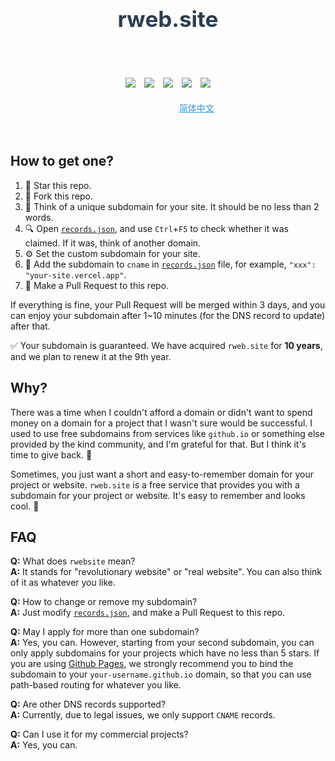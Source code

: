 <div align="center" style="background: url('your-background-image.jpg') no-repeat center center; background-size: cover; padding: 20px; border-radius: 10px; color: white;">

<h1 style="font-size: 2.5em; margin: 0 0 20px; color: #2C3E50;">rweb.site</h1>

<p><strong>FREE</strong> <code>rweb.site</code> subdomain for personal websites, open-source projects and more. Get your own short subdomain now!</p>

<a href="/LICENSE"><img src="https://img.shields.io/badge/license-MIT-%23EFEFEF?style=flat-square&logoColor=white&labelColor=black" style="margin: 5px;"></a>
<a href="https://github.com/katorlys/rweb.site/pulls"><img src="https://img.shields.io/github/issues-pr-closed-raw/katorlys/rweb.site?style=flat-square&logoColor=white&label=applications&labelColor=black&color=%2379E096" style="margin: 5px;"></a>
<a href="https://github.com/katorlys/rweb.site/graphs/contributors"><img src="https://img.shields.io/github/contributors-anon/katorlys/rweb.site?style=flat-square&logoColor=white&label=applicants&labelColor=black&color=%23FFC868" style="margin: 5px;"></a>
<a href="https://github.com/katorlys/rweb.site/pulse/monthly"><img src="https://img.shields.io/github/commit-activity/m/katorlys/rweb.site?style=flat-square&logoColor=white&label=frequency&labelColor=black&color=%2377CCF6" style="margin: 5px;"></a>
<a href="https://github.com/katorlys/rweb.site/stargazers"><img src="https://img.shields.io/github/stars/katorlys/rweb.site?style=flat-square&logoColor=white&label=stars&labelColor=black&color=%23FF97A8" style="margin: 5px;"></a>

<p>**English** · <a href="/docs/zh-CN/README.md" style="color: #3498DB;">简体中文</a></p>

</div>

## How to get one?
1. 🌟 Star this repo.
2. 🍴 Fork this repo.
3. 🧠 Think of a unique subdomain for your site. It should be no less than 2 words. 
4. 🔍 Open [`records.json`](/records.json), and use `Ctrl`+`F5` to check whether it was claimed. If it was, think of another domain.
5. ⚙️ Set the custom subdomain for your site.
6. 📄 Add the subdomain to `cname` in [`records.json`](/records.json) file, for example, `"xxx": "your-site.vercel.app"`.
7. 🥰 Make a Pull Request to this repo.

If everything is fine, your Pull Request will be merged within 3 days, and you can enjoy your subdomain after 1~10 minutes (for the DNS record to update) after that.  

✅ Your subdomain is guaranteed. We have acquired `rweb.site` for **10 years**, and we plan to renew it at the 9th year.  

## Why?
There was a time when I couldn't afford a domain or didn't want to spend money on a domain for a project that I wasn't sure would be successful. I used to use free subdomains from services like `github.io` or something else provided by the kind community, and I'm grateful for that. But I think it's time to give back. 🎁  

Sometimes, you just want a short and easy-to-remember domain for your project or website. `rweb.site` is a free service that provides you with a subdomain for your project or website. It's easy to remember and looks cool. 🔮  

## FAQ
**Q:** What does `rwebsite` mean?  
**A:** It stands for "revolutionary website" or "real website". You can also think of it as whatever you like.  

**Q:** How to change or remove my subdomain?  
**A:** Just modify [`records.json`](/records.json), and make a Pull Request to this repo.  

**Q:** May I apply for more than one subdomain?  
**A:** Yes, you can. However, starting from your second subdomain, you can only apply subdomains for your projects which have no less than 5 stars. If you are using [Github Pages](https://pages.github.com), we strongly recommend you to bind the subdomain to your `your-username.github.io` domain, so that you can use path-based routing for whatever you like.  

**Q:** Are other DNS records supported?  
**A:** Currently, due to legal issues, we only support `CNAME` records.  

**Q:** Can I use it for my commercial projects?  
**A:** Yes, you can.  
